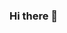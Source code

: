 ### Hi there 👋

<!--
**baykaramikail/baykaramikail** is a ✨ _special_ ✨ repository because its `README.md` (this file) appears on your GitHub profile.

Here are some ideas to get you started:

- 🔭 I’m currently working on ios development
- 🌱 I’m currently learning swift programming language in detail
- 💬 Ask me about anything 
- 📫 How to reach me: mikailbaykara14@gmail.com


-->
